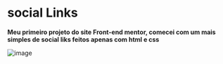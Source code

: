 # social Links 

**Meu primeiro projeto do site Front-end mentor, comecei com um mais simples de social liks feitos apenas com html e css**

![image](https://github.com/user-attachments/assets/0f49c10e-82bc-48d0-81d9-8b17b15c777c)
